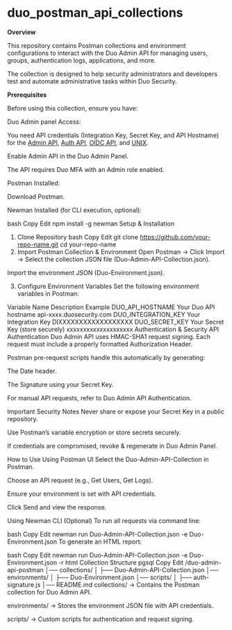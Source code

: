 # duo_postman_api_collections
**Overview**

This repository contains Postman collections and environment configurations to interact with the Duo Admin API for managing users, groups, authentication logs, applications, and more.

The collection is designed to help security administrators and developers test and automate administrative tasks within Duo Security.


**Prerequisites**

Before using this collection, ensure you have:

Duo Admin panel Access:

You need API credentials (Integration Key, Secret Key, and API Hostname) for the [Admin API](https://duo.com/docs/adminapi), [Auth API](https://duo.com/docs/authapi), [OIDC API](https://duo.com/docs/oauthapi), and [UNIX](https://duo.com/docs/loginduo).

Enable Admin API in the Duo Admin Panel.

The API requires Duo MFA with an Admin role enabled.

Postman Installed:

Download Postman.

Newman Installed (for CLI execution, optional):

bash
Copy
Edit
npm install -g newman
Setup & Installation
1. Clone Repository
bash
Copy
Edit
git clone https://github.com/your-repo-name.git
cd your-repo-name
2. Import Postman Collection & Environment
Open Postman → Click Import → Select the collection JSON file (Duo-Admin-API-Collection.json).

Import the environment JSON (Duo-Environment.json).

3. Configure Environment Variables
Set the following environment variables in Postman:

Variable Name	Description	Example
DUO_API_HOSTNAME	Your Duo API hostname	api-xxxx.duosecurity.com
DUO_INTEGRATION_KEY	Your Integration Key	DIXXXXXXXXXXXXXXXXXX
DUO_SECRET_KEY	Your Secret Key (store securely)	xxxxxxxxxxxxxxxxxxxx
Authentication & Security
API Authentication
Duo Admin API uses HMAC-SHA1 request signing. Each request must include a properly formatted Authorization Header.

Postman pre-request scripts handle this automatically by generating:

The Date header.

The Signature using your Secret Key.

For manual API requests, refer to Duo Admin API Authentication.

Important Security Notes
Never share or expose your Secret Key in a public repository.

Use Postman’s variable encryption or store secrets securely.

If credentials are compromised, revoke & regenerate in Duo Admin Panel.

How to Use
Using Postman UI
Select the Duo-Admin-API-Collection in Postman.

Choose an API request (e.g., Get Users, Get Logs).

Ensure your environment is set with API credentials.

Click Send and view the response.

Using Newman CLI (Optional)
To run all requests via command line:

bash
Copy
Edit
newman run Duo-Admin-API-Collection.json -e Duo-Environment.json
To generate an HTML report:

bash
Copy
Edit
newman run Duo-Admin-API-Collection.json -e Duo-Environment.json -r html
Collection Structure
pgsql
Copy
Edit
/duo-admin-api-postman
│── collections/
│   ├── Duo-Admin-API-Collection.json
│── environments/
│   ├── Duo-Environment.json
│── scripts/
│   ├── auth-signature.js
│── README.md
collections/ → Contains the Postman collection for Duo Admin API.

environments/ → Stores the environment JSON file with API credentials.

scripts/ → Custom scripts for authentication and request signing.

